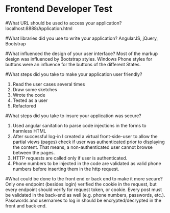 
# Frontend Developer Test

#What URL should be used to access your application?
localhost:8888/Application.html

#What libraries did you use to write your application?
AngularJS, jQuery, Bootstrap

#What influenced the design of your user interface?
Most of the markup design was influenced by Bootstrap styles. Windows Phone styles for buttons were an influence for the buttons of the different States.
    
#What steps did you take to make your application user friendly?
1) Read the user cases several times
2) Draw some sketches
3) Wrote the code
4) Tested as a user
5) Refactored 

#What steps did you take to insure your application was secure?
1) Used angular sanitation to parse code injections in the forms to harmless HTML
2) After successful log-in I created a virtual front-side-user to allow the partial views (pages) check if user was authenticated prior to displaying the content. That means, a non-authenticated user cannot browse between the pages.
3) HTTP requests are called only if user is authenticated.
4) Phone numbers to be injected in the code are validated as valid phone numbers before inserting them in the http request. 

#What could be done to the front end or back end to make it more secure?
Only one endpoint (besides login) verified the cookie in the request, but every endpoint should verify for request token, or cookie.
Every post must be validated in the back-end as well (e.g. phone numbers, passwords, etc.).
Passwords and usernames to log in should be encrypted/decrypted in the front and back end.
